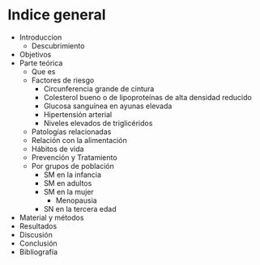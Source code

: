 # Indice general

- Introduccion
    - Descubrimiento
- Objetivos
- Parte teórica
    - Que es
    - Factores de riesgo
        - Circunferencia grande de cintura
        - Colesterol bueno o de lipoproteínas de alta densidad reducido
        - Glucosa sanguínea en ayunas elevada
        - Hipertensión arterial
        - Niveles elevados de triglicéridos
    - Patologías relacionadas
    - Relación con la alimentación
    - Hábitos de vida
    - Prevención y Tratamiento
    - Por grupos de población
        - SM en la infancia
        - SM en adultos
        - SM en la mujer
            - Menopausia
        - SN en la tercera edad
- Material y métodos
- Resultados
- Discusión
- Conclusión
- Bibliografía
